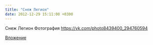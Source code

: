 ```yaml
---
title: "Снеж Легион"
date: 2012-12-29 15:11:00 +0300
---
```


Снеж Легион
Фотография
https://vk.com/photo8439400_294760594

[Вложение](https://vk.com/photo8439400_294760594)

